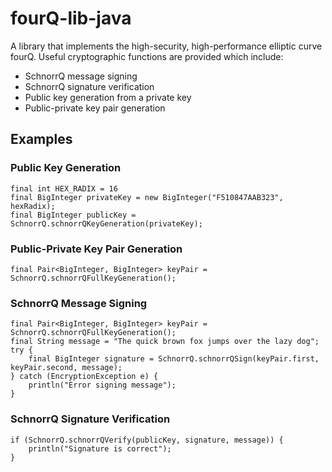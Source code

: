 # fourQ-lib-java
A library that implements the high-security, high-performance elliptic curve fourQ. Useful cryptographic functions are provided which include:
* SchnorrQ message signing
* SchnorrQ signature verification
* Public key generation from a private key
* Public-private key pair generation

## Examples
### Public Key Generation
```
final int HEX_RADIX = 16
final BigInteger privateKey = new BigInteger("F510847AAB323", hexRadix);
final BigInteger publicKey = SchnorrQ.schnorrQKeyGeneration(privateKey);
```

### Public-Private Key Pair Generation
```
final Pair<BigInteger, BigInteger> keyPair = SchnorrQ.schnorrQFullKeyGeneration();
```

### SchnorrQ Message Signing
```
final Pair<BigInteger, BigInteger> keyPair = SchnorrQ.schnorrQFullKeyGeneration();
final String message = "The quick brown fox jumps over the lazy dog";
try {
    final BigInteger signature = SchnorrQ.schnorrQSign(keyPair.first, keyPair.second, message);
} catch (EncryptionException e) {
    println("Error signing message");
}
```

### SchnorrQ Signature Verification
```
if (SchnorrQ.schnorrQVerify(publicKey, signature, message)) {
    println("Signature is correct");
}
```